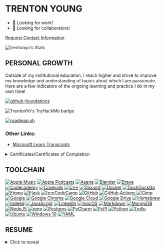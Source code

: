 TRENTON YOUNG
=============

- 👔 Looking for work!
- 🧠 Looking for collaborators!

[Request Contact Information](mailto:askstartout@gmail.com?subject=Request%20for%20Contact%20Info%20%7C%20Trenton%20Young&body=%5BPlease%20include%20your%20own%20contact%20information%20as%20well%20as%20the%20reason%20you%20are%20requesting%20information!%5D)

![trentonyo's Stats](https://github-readme-stats.vercel.app/api?username=trentonyo&theme=dark&show_icons=true&hide_border=true&count_private=true)
   
PERSONAL GROWTH
--------------

Outside of my institutional education, I reach higher and strive to improve my knowledge and understanding of topics about which I am passionate. Here are a few indicators of the ongoing learning and practice I do in my own time!

[![github-foundations](https://github.com/user-attachments/assets/9b4caabe-609a-4471-bf84-099092e2248e)](https://www.credly.com/badges/743924bd-d2f6-45b5-a0db-31163834473e/public_url)


<img src="https://tryhackme-badges.s3.amazonaws.com/trentonyo.png" alt="TrentonYo's TryHackMe badge"> 

[![roadmap.sh](https://roadmap.sh/card/tall/6609c3dbda1671f986ef14a5?variant=dark&roadmaps=python%2Cdocker%2Cdevops)](https://roadmap.sh)
### Other Links:

- [Microsoft Learn Transcripts](https://learn.microsoft.com/en-us/users/trentonyo/transcript/v03o0f32n4rz1k0)


<details>
 <summary>
  Certificates/Certificates of Completion
 </summary>

 ![DevSecOps Path on TryHackMe](https://github.com/trentonyo/trentonyo/assets/10158233/dd49a607-39f2-4be5-80e5-9b218bad1fd2)
 
</details>

TOOLCHAIN
---------
[![Apple Music](https://img.shields.io/badge/Apple%20Music-F34E68?logo=apple%20music&logoColor=white)](#)
[![Apple Podcasts](https://img.shields.io/badge/Apple_Podcasts-9933CC?logo=apple-podcasts&logoColor=white)](#)
[![Asana](https://img.shields.io/badge/Asana-F06A6A?logo=asana&logoColor=fff)](#)
[![Blender](https://img.shields.io/badge/Blender-%23F5792A.svg?logo=blender&logoColor=white)](#)
[![Brave](https://img.shields.io/badge/Brave-FB542B?logo=Brave&logoColor=white)](#)
[![Codecademy](https://img.shields.io/badge/Codecademy-%2321759B.svg?logo=codecademy&logoColor=white)](#)
[![Coveralls](https://img.shields.io/badge/Coveralls-3F5767?logo=coveralls&logoColor=fff)](#)
[![C++](https://img.shields.io/badge/C++-%2300599C.svg?logo=c%2B%2B&logoColor=white)](#)
[![Discord](https://img.shields.io/badge/Discord-%235865F2.svg?&logo=discord&logoColor=white)](#)
[![Docker](https://img.shields.io/badge/Docker-2496ED?logo=docker&logoColor=fff)](#)
[![DuckDuckGo](https://img.shields.io/badge/DuckDuckGo-FF5722?logo=duckduckgo&logoColor=white)](#)
[![Figma](https://img.shields.io/badge/Figma-F24E1E?logo=figma&logoColor=white)](#)
[![Flask](https://img.shields.io/badge/Flask-000?logo=flask&logoColor=fff)](#)
[![freeCodeCamp](https://img.shields.io/badge/freeCodeCamp-0A0A23?logo=freecodecamp&logoColor=fff)](#)
[![GitHub](https://img.shields.io/badge/GitHub-%23121011.svg?logo=github&logoColor=white)](#)
[![GitHub Actions](https://img.shields.io/badge/GitHub_Actions-2088FF?logo=github-actions&logoColor=white)](#)
[![Gimp](https://img.shields.io/badge/Gimp-5C5543?logo=gimp&logoColor=white)](#)
[![Google](https://img.shields.io/badge/Google-4285F4?logo=google&logoColor=white)](#)
[![Google Chrome](https://img.shields.io/badge/Google%20Chrome-4285F4?logo=GoogleChrome&logoColor=white)](#)
[![Google Cloud](https://img.shields.io/badge/Google%20Cloud-%234285F4.svg?logo=google-cloud&logoColor=white)](#)
[![Google Drive](https://img.shields.io/badge/Google%20Drive-4285F4?logo=googledrive&logoColor=fff)](#)
[![Homebrew](https://img.shields.io/badge/Homebrew-FBB040?logo=homebrew&logoColor=fff)](#)
[![Indeed](https://img.shields.io/badge/Indeed-003A9B?logo=indeed&logoColor=fff)](#)
[![JavaScript](https://img.shields.io/badge/JavaScript-F7DF1E?logo=javascript&logoColor=000)](#)
[![LinkedIn](https://img.shields.io/badge/Linkedin-%230077B5.svg?logo=linkedin&logoColor=white)](#)
[![macOS](https://img.shields.io/badge/macOS-000000?logo=macos&logoColor=F0F0F0)](#)
[![Markdown](https://img.shields.io/badge/Markdown-%23000000.svg?logo=markdown&logoColor=white)](#)
[![MongoDB](https://img.shields.io/badge/MongoDB-%234ea94b.svg?logo=mongodb&logoColor=white)](#)
[![NodeJS](https://img.shields.io/badge/Node.js-6DA55F?logo=node.js&logoColor=white)](#)
[![npm](https://img.shields.io/badge/npm-CB3837?logo=npm&logoColor=fff)](#)
[![Postgres](https://img.shields.io/badge/Postgres-%23316192.svg?logo=postgresql&logoColor=white)](#)
[![PyCharm](https://img.shields.io/badge/PyCharm-143?logo=pycharm&logoColor=black&color=black&labelColor=green)](#)
[![PyPI](https://img.shields.io/badge/PyPI-3775A9?logo=pypi&logoColor=fff)](#)
[![Python](https://img.shields.io/badge/Python-3776AB?logo=python&logoColor=fff)](#)
[![Trello](https://img.shields.io/badge/Trello-0052CC?logo=trello&logoColor=fff)](#)
[![Ubuntu](https://img.shields.io/badge/Ubuntu-E95420?logo=ubuntu&logoColor=white)](#)
[![Windows 10](https://img.shields.io/badge/Windows%2010-0078D6?logo=windows10&logoColor=fff)](#)
[![YAML](https://img.shields.io/badge/YAML-CB171E?logo=yaml&logoColor=fff)](#)


RESUME
-------

<details>
<summary>
Click to reveal
</summary>

## ABOUT ME
I have been coding since childhood. The year 2024 will mark a very exciting milestone for me, I will have been coding for over half my life come November. Throughout my life I have worked programming and scripting into virtually everything I do from music, to games, to family, to art, and so many other aspects that I couldn’t hope to enumerate because it is so ubiquitous. 

Having had so much time to build these skills, my goals for growth are grand and uniquely achievable by me. My passion for leadership and collaboration has led me to building a professional team of peers and developing products as a start up. I aim high for roles like DevSecOps engineer, release manager, and other roles that are generally held by more experienced programmers because I honestly place myself on that level; I've come up against what felt at the time like impossible gaps in understanding but have always been able to bridge what I know and what my experience as an excellent student has enabled me to learn as needed. My knowledge base and experiences are vast enough that I can effectively learn new skills and tools as if I had a head start of at least a year working with them. I never shy away from an opportunity to use a new tool or framework, I always dive in and aim to become a champion of the system for my team. 

## EDUCATION
> ### Bachelor of Science, Applied Computer Science
> _August 2024_
> #### Oregon State University, Corvallis, Oregon
>
> Highlights:
> - Human-Computer Interaction Focus, gave experience with user research, universal design tools GenderMag, and UI/UX design heuristics
> - Cloud development classes, website won Hall of Fame recognition, gave experience with Node.js, Flask, MongoDB, and designing RESTful APIs
> - Leadership roles in team projects, several projects per year with different members and different tasks gave flexible leadership experience
> - Experience developing in and for Windows, Linux, and OSX environments (local and remote)
 
> ## Associates of Science, Health Information Management
> _May 2019_
> #### University of Alaska Southeast, Sitka, Alaska
> - Graduate of Distinction, Commencement Speaker
 
## PROJECTS
> ### [TODO-Or-Not - Python Package](github.com/Start-Out/todo-or-not)
> _Integrate your TODO comments with GitHub issues, easy set up and no write perms needed_
> - Package uses GitHub API to generate issues from inline comments in the code with context
> - Wrote CI/CD pipeline that tests with pytest and Coveralls and deploys to PyPi
> - Collaborate with open-source contributors to localize into three international languages

> ### [Healthcare Provider Data API - Senior Capstone Project](github.com/FHIRType/workshop)
> _Partnered with CMS Payer Provider PacificSource, Oregon State University, Corvallis, Oregon_
> - Project sponsored by industry CMS Payer PacificSource
> - Team leadership role for 5 talented collaborators, guided through use of VCS and user-centric design
> - Owned all CI/CD, GitHub integrations, workflows, deployed Docker cluster to Google Cloud Platform instance
> - Utilized Python asynchronous programming to increase response time from 30s/record to 6s/record

## WORK EXPERIENCE
> ### Administrative Assistant - Facilities and Maintenance
> _Jan. 2019 - Dec. 2020_
> _Peacehealth Ketchikan, Ketchikan, Alaska_
> - Roles included office support work, responding to security and safety calls, reporting to standards bodies
> - Enhanced Computerized Maintenance Management System, increased asset coverage to include 200 more life safety assets, a 4x increase over old paper system
> - Cooperated closely with other departments in crisis, responded to several cataclysmic emergencies including two plane crashes
> - Organized meetings with internal and external C-suite executives concerning patient and employee safety

## SKILLS

### ⭐ Proficient: 
Python, JavaScript, GitHub Actions, Figma, IntelliJ IDEs, MS Office, leadership, project management, collaboration, unit testing, regression testing

### ✅ Intermediate: 
Docker, Node.js, GitHub Environments, Cloud Deployment (GCP), PostgreSQL, Insomnia, SSH, Blender, Trello, Asana, Lua, Java, integration testing, C/C++, GitLab, Ubuntu, Software Development Lifecycle, universal design

### 🔜 Learning: 
Kubernetes, Assembly, QGIS, Jenkins, Golang, cybersecurity, DevSecOps

## AWARDS

> ### Awarded Graduate of Distinction by the Health Information Management department of UAS Sitka
> _May 2019_


</details>

